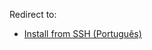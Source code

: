 Redirect to:

*   [Install from SSH (Português)](/index.php/Install_from_SSH_(Portugu%C3%AAs) "Install from SSH (Português)")